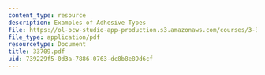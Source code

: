 ```yaml
---
content_type: resource
description: Examples of Adhesive Types
file: https://ol-ocw-studio-app-production.s3.amazonaws.com/courses/3-37-welding-and-joining-processes-fall-2002/739229f50d3a78860763dc8b8e89d6cf_33709.pdf
file_type: application/pdf
resourcetype: Document
title: 33709.pdf
uid: 739229f5-0d3a-7886-0763-dc8b8e89d6cf
---
```

